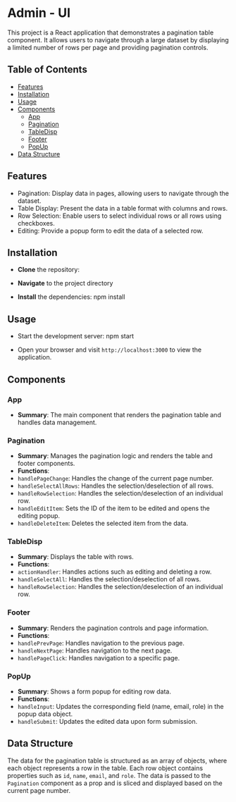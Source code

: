 # Admin - UI

This project is a React application that demonstrates a pagination table component. It allows users to navigate through a large dataset by displaying a limited number of rows per page and providing pagination controls.

## Table of Contents

- [Features](#features)
- [Installation](#installation)
- [Usage](#usage)
- [Components](#components)
  - [App](#app)
  - [Pagination](#pagination)
  - [TableDisp](#tabledisp)
  - [Footer](#footer)
  - [PopUp](#popup)
- [Data Structure](#data-structure)

## Features

- Pagination: Display data in pages, allowing users to navigate through the dataset.
- Table Display: Present the data in a table format with columns and rows.
- Row Selection: Enable users to select individual rows or all rows using checkboxes.
- Editing: Provide a popup form to edit the data of a selected row.

## Installation

- **Clone** the repository:


- **Navigate** to the project directory


- **Install** the dependencies: npm install


## Usage

- Start the development server: npm start


- Open your browser and visit `http://localhost:3000` to view the application.

## Components

### App

- **Summary**: The main component that renders the pagination table and handles data management.

### Pagination

- **Summary**: Manages the pagination logic and renders the table and footer components.
- **Functions**:
- `handlePageChange`: Handles the change of the current page number.
- `handleSelectAllRows`: Handles the selection/deselection of all rows.
- `handleRowSelection`: Handles the selection/deselection of an individual row.
- `handleEditItem`: Sets the ID of the item to be edited and opens the editing popup.
- `handleDeleteItem`: Deletes the selected item from the data.

### TableDisp

- **Summary**: Displays the table with rows.
- **Functions**:
- `actionHandler`: Handles actions such as editing and deleting a row.
- `handleSelectAll`: Handles the selection/deselection of all rows.
- `handleRowSelection`: Handles the selection/deselection of an individual row.

### Footer

- **Summary**: Renders the pagination controls and page information.
- **Functions**:
- `handlePrevPage`: Handles navigation to the previous page.
- `handleNextPage`: Handles navigation to the next page.
- `handlePageClick`: Handles navigation to a specific page.

### PopUp

- **Summary**: Shows a form popup for editing row data.
- **Functions**:
- `handleInput`: Updates the corresponding field (name, email, role) in the popup data object.
- `handleSubmit`: Updates the edited data upon form submission.

## Data Structure

The data for the pagination table is structured as an array of objects, where each object represents a row in the table. Each row object contains properties such as `id`, `name`, `email`, and `role`. The data is passed to the `Pagination` component as a prop and is sliced and displayed based on the current page number.
